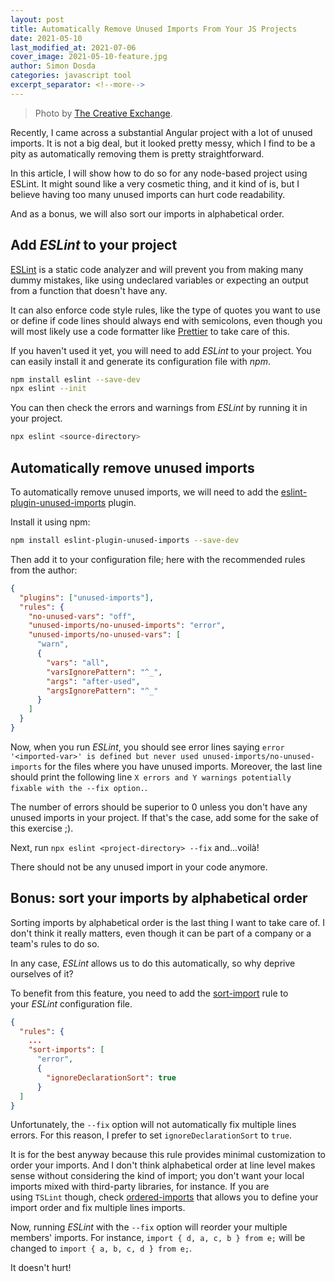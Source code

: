```yaml
---
layout: post
title: Automatically Remove Unused Imports From Your JS Projects
date: 2021-05-10
last_modified_at: 2021-07-06
cover_image: 2021-05-10-feature.jpg
author: Simon Dosda
categories: javascript tool
excerpt_separator: <!--more-->
---
```


> Photo by [The Creative Exchange](https://unsplash.com/@thecreative_exchange).

Recently, I came across a substantial Angular project with a lot of unused imports. It is not a big deal, but it looked pretty messy, which I find to be a pity as automatically removing them is pretty straightforward.

<!--more-->

In this article, I will show how to do so for any node-based project using ESLint. It might sound like a very cosmetic thing, and it kind of is, but I believe having too many unused imports can hurt code readability.

And as a bonus, we will also sort our imports in alphabetical order.

## Add _ESLint_ to your project

[ESLint](https://eslint.org/) is a static code analyzer and will prevent you from making many dummy mistakes, like using undeclared variables or expecting an output from a function that doesn't have any.

It can also enforce code style rules, like the type of quotes you want to use or define if code lines should always end with semicolons, even though you will most likely use a code formatter like [Prettier](https://prettier.io/) to take care of this.

If you haven't used it yet, you will need to add *ESLint* to your project. You can easily install it and generate its configuration file with *npm*.

```bash
npm install eslint --save-dev
npx eslint --init
```

You can then check the errors and warnings from _ESLint_ by running it in your project.

```bash
npx eslint <source-directory>
```

## Automatically remove unused imports

To automatically remove unused imports, we will need to add the [eslint-plugin-unused-imports](https://www.npmjs.com/package/eslint-plugin-unused-imports) plugin.

Install it using npm:

```bash
npm install eslint-plugin-unused-imports --save-dev
```

Then add it to your configuration file; here with the recommended rules from the author:

```json
{
  "plugins": ["unused-imports"],
  "rules": {
    "no-unused-vars": "off",
    "unused-imports/no-unused-imports": "error",
    "unused-imports/no-unused-vars": [
      "warn",
      {
        "vars": "all",
        "varsIgnorePattern": "^_",
        "args": "after-used",
        "argsIgnorePattern": "^_"
      }
    ]
  }
}
```

Now, when you run *ESLint*, you should see error lines saying `error '<imported-var>' is defined but never used unused-imports/no-unused-imports` for the files where you have unused imports. Moreover, the last line should print the following line `X errors and Y warnings potentially fixable with the --fix option.`.

The number of errors should be superior to 0 unless you don't have any unused imports in your project. If that's the case, add some for the sake of this exercise ;).

Next, run `npx eslint <project-directory> --fix` and...voilà!

There should not be any unused import in your code anymore.

## Bonus: sort your imports by alphabetical order

Sorting imports by alphabetical order is the last thing I want to take care of. I don't think it really matters, even though it can be part of a company or a team's rules to do so.

In any case, *ESLint* allows us to do this automatically, so why deprive ourselves of it?

To benefit from this feature, you need to add the [sort-import](https://eslint.org/docs/rules/sort-imports) rule to your *ESLint* configuration file.

```json
{
  "rules": {
    ...
    "sort-imports": [
      "error",
      {
        "ignoreDeclarationSort": true
      }
  ]
}
```

Unfortunately, the `--fix` option will not automatically fix multiple lines errors. For this reason, I prefer to set `ignoreDeclarationSort` to `true`.

It is for the best anyway because this rule provides minimal customization to order your imports. And I don't think alphabetical order at line level makes sense without considering the kind of import; you don't want your local imports mixed with third-party libraries, for instance. If you are using `TSLint` though, check [ordered-imports](https://palantir.github.io/tslint/rules/ordered-imports/) that allows you to define your import order and fix multiple lines imports.

Now, running *ESLint* with the `--fix` option will reorder your multiple members' imports. For instance, `import { d, a, c, b } from e;` will be changed to `import { a, b, c, d } from e;`.

It doesn't hurt!
